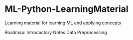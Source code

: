 # ML-Python-LearningMaterial
Learning material for learning ML and applying concepts

Roadmap:
Introductory Notes
Data Preprocessing
